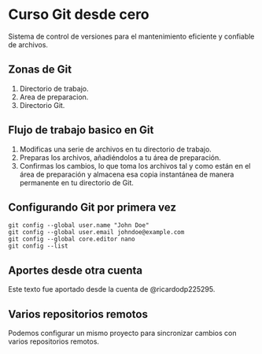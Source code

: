 # Curso Git desde cero
Sistema de control de versiones para el mantenimiento eficiente y confiable de archivos.

## Zonas de Git
1. Directorio de trabajo.
2. Area de preparacion.
3. Directorio Git.

## Flujo de trabajo basico en Git
1. Modificas una serie de archivos en tu directorio de trabajo.
2. Preparas los archivos, añadiéndolos a tu área de preparación.
3. Confirmas los cambios, lo que toma los archivos tal y como están en el área de preparación y almacena esa copia instantánea de manera permanente en tu directorio de Git.

## Configurando Git por primera vez
```
git config --global user.name "John Doe"
git config --global user.email johndoe@example.com
git config --global core.editor nano
git config --list
```

## Aportes desde otra cuenta
Este texto fue aportado desde la cuenta de @ricardodp225295.

## Varios repositorios remotos
Podemos configurar un mismo proyecto para sincronizar cambios con varios repositorios remotos.